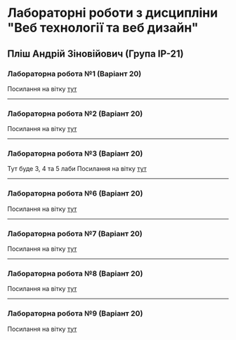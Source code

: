 # Лабораторні роботи з дисципліни "Веб технології та веб дизайн"

## Пліш Андрій Зіновійович (Група ІР-21)

### Лабораторна робота №1 (Варіант 20)
Посилання на вітку [тут](https://github.com/Andriy723/web_programming/tree/simple_landing_page)

***
### Лабораторна робота №2 (Варіант 20)
Посилання на вітку [тут](https://github.com/Andriy723/web_programming/tree/advanced_landing)

***
### Лабораторна робота №3 (Варіант 20)
Тут буде 3, 4 та 5 лаби
Посилання на вітку [тут](https://github.com/Andriy723/web_programming/tree/Lab_3_4_5)

***
### Лабораторна робота №6 (Варіант 20)
Посилання на вітку [тут](https://github.com/Andriy723/web_programming/tree/Lab6_home_page_react)

***
### Лабораторна робота №7 (Варіант 20)
Посилання на вітку [тут](https://github.com/Andriy723/web_programming/tree/Lab7_catalog_page)

***
### Лабораторна робота №8 (Варіант 20)
Посилання на вітку [тут](https://github.com/Andriy723/web_programming/tree/Lab8_item_page)

***
### Лабораторна робота №9 (Варіант 20)
Посилання на вітку [тут](https://github.com/Andriy723/web_programming/tree/Lab9_rest_api)
